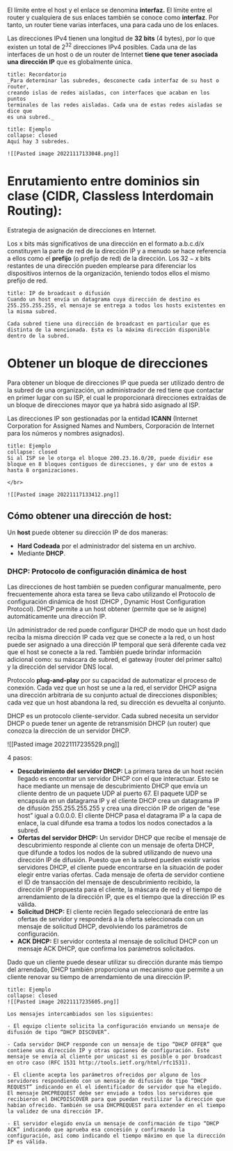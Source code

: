 El límite entre el host y el enlace se denomina **interfaz.** El límite entre el router y cualquiera de sus enlaces también se conoce como **interfaz**. Por tanto, un router tiene varias interfaces, una para cada uno de los enlaces.

Las direcciones IPv4 tienen una longitud de **32 bits** (4 bytes), por lo que existen un total de $2^{32}$ direcciones IPv4 posibles. Cada una de las interfaces de un host o de un router de Internet **tiene que tener asociada una dirección IP** que es globalmente única.

```ad-hint
title: Recordatorio
_Para determinar las subredes, desconecte cada interfaz de su host o router,
creando islas de redes aisladas, con interfaces que acaban en los puntos
terminales de las redes aisladas. Cada una de estas redes aisladas se dice que
es una subred._

```

```ad-example
title: Ejemplo
collapse: closed
Aquí hay 3 subredes.

![[Pasted image 20221117133048.png]]
```

# Enrutamiento entre dominios sin clase (CIDR, Classless Interdomain Routing):

Estrategia de asignación de direcciones en Internet.

Los x bits más significativos de una dirección en el formato a.b.c.d/x constituyen la parte de red de la dirección IP y a menudo se hace referencia a ellos como el **prefijo** (o prefijo de red) de la dirección. Los $32-x$ bits restantes de una dirección pueden emplearse para diferenciar los dispositivos internos de la organización, teniendo todos ellos el mismo prefijo de red.

```ad-warning
title: IP de broadcast o difusión
Cuando un host envía un datagrama cuya dirección de destino es 255.255.255.255, el mensaje se entrega a todos los hosts existentes en la misma subred. 

Cada subred tiene una dirección de broadcast en particular que es distinta de la mencionada. Esta es la máxima dirección disponible dentro de la subred.
```

# Obtener un bloque de direcciones

Para obtener un bloque de direcciones IP que pueda ser utilizado dentro de la subred de una organización, un administrador de red tiene que contactar en primer lugar con su ISP, el cual le proporcionará direcciones extraídas de un bloque de direcciones mayor que ya habrá sido asignado al ISP. 

Las direcciones IP son gestionadas por la entidad **ICANN** (Internet Corporation for Assigned Names and Numbers, Corporación de Internet para los números y nombres asignados).

```ad-example
title: Ejemplo
collapse: closed
Si al ISP se le otorga el bloque 200.23.16.0/20, puede dividir ese bloque en 8 bloques contiguos de direcciones, y dar uno de estos a hasta 8 organizaciones.

</br>

![[Pasted image 20221117133412.png]]
```

## Cómo obtener una dirección de host: 
Un **host** puede obtener su dirección IP de dos maneras: 
- **Hard Codeada** por el administrador del sistema en un archivo.
- Mediante **DHCP**.

### **DHCP**: Protocolo de configuración dinámica de host 

Las direcciones de host también se pueden configurar manualmente, pero frecuentemente ahora esta tarea se lleva cabo utilizando el Protocolo de configuración dinámica de host (DHCP , Dynamic Host Configuration Protocol). DHCP permite a un host obtener (permite que se le asigne) automáticamente una dirección IP.

Un administrador de red puede configurar DHCP de modo que un host dado reciba la misma dirección IP cada vez que se conecte a la red, o un host puede ser asignado a una dirección IP temporal que será diferente cada vez que el host se conecte a la red.
También puede brindar información adicional como: su máscara de subred, el gateway (router del primer salto) y la dirección del servidor DNS local.

Protocolo **plug-and-play** por su capacidad de automatizar el proceso de conexión.
Cada vez que un host se une a la red, el servidor DHCP asigna una dirección arbitraria de su conjunto actual de direcciones disponibles; cada vez que un host abandona la red, su dirección es devuelta al conjunto.

DHCP es un protocolo cliente-servidor. Cada subred necesita un servidor DHCP o puede tener un agente de retransmisión DHCP (un router) que conozca la dirección de un servidor DHCP.

![[Pasted image 20221117235529.png]]

4 pasos:
- **Descubrimiento del servidor DHCP:** La primera tarea de un host recién llegado es encontrar un servidor DHCP con el que interactuar. Esto se hace mediante un mensaje de descubrimiento DHCP que envía un cliente dentro de un paquete UDP al puerto 67. El paquete UDP se encapsula en un datagrama IP y el cliente DHCP crea un datagrama IP de difusión 255.255.255.255 y crea una dirección IP de origen de “ese host” igual a 0.0.0.0. El cliente DHCP pasa el datagrama IP a la capa de enlace, la cual difunde esa trama a todos los nodos conectados a la subred.
- **Ofertas del servidor DHCP:** Un servidor DHCP que recibe el mensaje de descubrimiento responde al cliente con un mensaje de oferta DHCP, que difunde a todos los nodos de la subred utilizando de nuevo una dirección IP de difusión. Puesto que en la subred pueden existir varios servidores DHCP, el cliente puede encontrarse en la situación de poder elegir entre varias ofertas. Cada mensaje de oferta de servidor contiene el ID de transacción del mensaje de descubrimiento recibido, la dirección IP propuesta para el cliente, la máscara de red y el tiempo de arrendamiento de la dirección IP, que es el tiempo que la dirección IP es válida.
- **Solicitud DHCP:** El cliente recién llegado seleccionará de entre las ofertas de servidor y responderá a la oferta seleccionada con un mensaje de solicitud DHCP, devolviendo los parámetros de configuración.
- **ACK DHCP:** El servidor contesta al mensaje de solicitud DHCP con un mensaje ACK DHCP, que confirma los parámetros solicitados.

Dado que un cliente puede desear utilizar su dirección durante más tiempo del arrendado, DHCP también proporciona un mecanismo que permite a un cliente renovar su tiempo de arrendamiento de una dirección IP.

```ad-example
title: Ejemplo
collapse: closed
![[Pasted image 20221117235605.png]]

Los mensajes intercambiados son los siguientes:

- El equipo cliente solicita la configuración enviando un mensaje de difusión de tipo “DHCP DISCOVER”. 

- Cada servidor DHCP responde con un mensaje de tipo “DHCP OFFER” que contiene una dirección IP y otras opciones de configuración. Este mensaje se envía al cliente por unicast si es posible o por broadcast en otro caso (RFC 1531 http://tools.ietf.org/html/rfc1531). 

- El cliente acepta los parámetros ofrecidos por alguno de los servidores respondiendo con un mensaje de difusión de tipo “DHCP REQUEST” indicando en él el identificador de servidor que ha elegido. El mensaje DHCPREQUEST debe ser enviado a todos los servidores que recibieron el DHCPDISCOVER para que puedan reutilizar la dirección que habían ofrecido. También se usa DHCPREQUEST para extender en el tiempo la validez de una dirección IP.

- El servidor elegido envía un mensaje de confirmación de tipo “DHCP ACK” indicando que aprueba esa concesión y confirmando la configuración, así como indicando el tiempo máximo en que la dirección IP es válida.

```